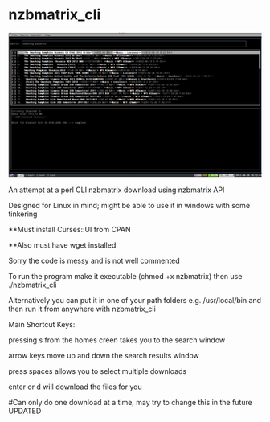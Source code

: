 nzbmatrix_cli
=============

![NZB Matrix 3](https://github.com/usebosespeakers/nzbmatrix_cli/blob/master/nzb3_1.png?raw=true)

An attempt at a perl CLI nzbmatrix download using nzbmatrix API 

Designed for Linux in mind; might be able to use it in windows with some tinkering

**Must install Curses::UI from CPAN

**Also must have wget installed

Sorry the code is messy and is not well commented

To run the program make it executable (chmod +x nzbmatrix) then use ./nzbmatrix_cli

Alternatively you can put it in one of your path folders e.g. /usr/local/bin and 
then run it from anywhere with nzbmatrix_cli


Main Shortcut Keys:

pressing s from the homes creen takes you to the search window

arrow keys move up and down the search results window

press spaces allows you to select multiple downloads

enter or d will download the files for you

#Can only do one download at a time, may try to change this in the future
UPDATED
